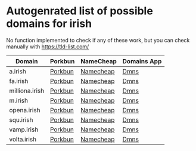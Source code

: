 # Autogenrated list of possible domains for irish

No function implemented to check if any of these work, but you can check manually with https://tld-list.com/

| Domain | Porkbun | NameCheap | Domains App |
|---|---|---|---|
| a.irish | [Porkbun](https://porkbun.com/checkout/search?prb=e814663da1&tlds=&idnLanguage=&search=search&q=a.irish) | [Namecheap](https://www.namecheap.com/domains/registration/results/?domain=a.irish) | [Dmns](https://dmns.app/domains?q=a.irish) |
| fa.irish | [Porkbun](https://porkbun.com/checkout/search?prb=e814663da1&tlds=&idnLanguage=&search=search&q=fa.irish) | [Namecheap](https://www.namecheap.com/domains/registration/results/?domain=fa.irish) | [Dmns](https://dmns.app/domains?q=fa.irish) |
| milliona.irish | [Porkbun](https://porkbun.com/checkout/search?prb=e814663da1&tlds=&idnLanguage=&search=search&q=milliona.irish) | [Namecheap](https://www.namecheap.com/domains/registration/results/?domain=milliona.irish) | [Dmns](https://dmns.app/domains?q=milliona.irish) |
| m.irish | [Porkbun](https://porkbun.com/checkout/search?prb=e814663da1&tlds=&idnLanguage=&search=search&q=m.irish) | [Namecheap](https://www.namecheap.com/domains/registration/results/?domain=m.irish) | [Dmns](https://dmns.app/domains?q=m.irish) |
| opena.irish | [Porkbun](https://porkbun.com/checkout/search?prb=e814663da1&tlds=&idnLanguage=&search=search&q=opena.irish) | [Namecheap](https://www.namecheap.com/domains/registration/results/?domain=opena.irish) | [Dmns](https://dmns.app/domains?q=opena.irish) |
| squ.irish | [Porkbun](https://porkbun.com/checkout/search?prb=e814663da1&tlds=&idnLanguage=&search=search&q=squ.irish) | [Namecheap](https://www.namecheap.com/domains/registration/results/?domain=squ.irish) | [Dmns](https://dmns.app/domains?q=squ.irish) |
| vamp.irish | [Porkbun](https://porkbun.com/checkout/search?prb=e814663da1&tlds=&idnLanguage=&search=search&q=vamp.irish) | [Namecheap](https://www.namecheap.com/domains/registration/results/?domain=vamp.irish) | [Dmns](https://dmns.app/domains?q=vamp.irish) |
| volta.irish | [Porkbun](https://porkbun.com/checkout/search?prb=e814663da1&tlds=&idnLanguage=&search=search&q=volta.irish) | [Namecheap](https://www.namecheap.com/domains/registration/results/?domain=volta.irish) | [Dmns](https://dmns.app/domains?q=volta.irish) |
